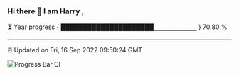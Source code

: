 ### Hi there 👋 I am Harry , 

⏳ Year progress { █████████████████████▁▁▁▁▁▁▁▁▁ } 70.80 %

---

⏰ Updated on Fri, 16 Sep 2022 09:50:24 GMT

![Progress Bar CI](https://github.com/duykhang68/duykhang68/workflows/Progress%20Bar%20CI/badge.svg)
